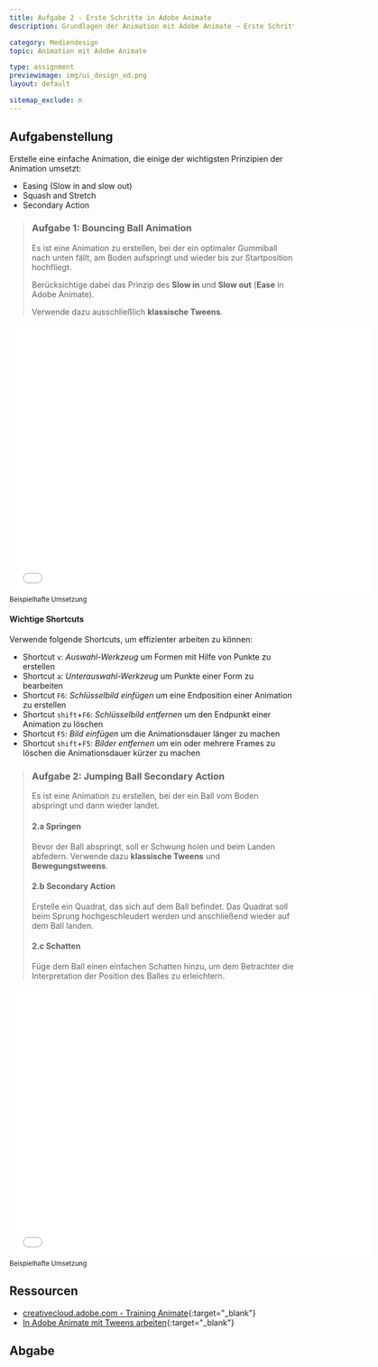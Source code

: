 ```yaml
---
title: Aufgabe 2 - Erste Schritte in Adobe Animate
description: Grundlagen der Animation mit Adobe Animate – Erste Schritte

category: Mediendesign
topic: Animation mit Adobe Animate

type: assignment
previewimage: img/ui_design_xd.png
layout: default

sitemap_exclude: n
---
```


## Aufgabenstellung
Erstelle eine einfache Animation, die einige der wichtigsten Prinzipien der Animation umsetzt:

* Easing (Slow in and slow out)
* Squash and Stretch
* Secondary Action

> ### Aufgabe 1: Bouncing Ball Animation
>Es ist eine Animation zu erstellen, bei der ein optimaler Gummiball nach unten fällt, am Boden aufspringt und wieder bis zur Startposition hochfliegt.
>
>Berücksichtige dabei das Prinzip des **Slow in** und **Slow out** (**Ease** in Adobe Animate).
>
>Verwende dazu ausschließlich **klassische Tweens**.

<iframe src="./html/02-jumping_ball_secondary.html" style="width:640px; height:480px; border:none; margin: 0 auto;"></iframe>
<sup>Beispielhafte Umsetzung</sup>

#### Wichtige Shortcuts
Verwende folgende Shortcuts, um effizienter arbeiten zu können:

- Shortcut `v`: _Auswahl-Werkzeug_ um Formen mit Hilfe von Punkte zu erstellen
- Shortcut `a`: _Unterauswahl-Werkzeug_ um Punkte einer Form zu bearbeiten
- Shortcut `F6`: _Schlüsselbild einfügen_ um eine Endposition einer Animation zu erstellen
- Shortcut `shift`+`F6`: _Schlüsselbild entfernen_ um den Endpunkt einer Animation zu löschen
- Shortcut `F5`: _Bild einfügen_ um die Animationsdauer länger zu machen
- Shortcut `shift`+`F5`: _Bilder entfernen_ um ein oder mehrere Frames zu löschen die Animationsdauer kürzer zu machen


> ### Aufgabe 2: Jumping Ball Secondary Action
> Es ist eine Animation zu erstellen, bei der ein Ball vom Boden abspringt und dann wieder landet.
> 
> #### 2.a Springen
> Bevor der Ball abspringt, soll er Schwung holen und beim Landen abfedern.
> Verwende dazu **klassische Tweens** und **Bewegungstweens**.
> 
> #### 2.b Secondary Action
> Erstelle ein Quadrat, das sich auf dem Ball befindet. Das Quadrat soll beim Sprung hochgeschleudert werden und anschließend wieder auf dem Ball landen.
> 
> #### 2.c Schatten
> Füge dem Ball einen einfachen Schatten hinzu, um dem Betrachter die Interpretation der Position des Balles zu erleichtern.

<iframe src="./html/03-billard-finished.html" style="width:640px; height:480px; border:none; margin: 0 auto;"></iframe>
<sup>Beispielhafte Umsetzung</sup>

## Ressourcen
* [creativecloud.adobe.com - Training Animate](https://creativecloud.adobe.com/cc/learn/app/animate?locale=de){:target="_blank"}
* [In Adobe Animate mit Tweens arbeiten](https://creativecloud.adobe.com/cc/learn/animate/web/tweening-animation?locale=de){:target="_blank"}


## Abgabe
 